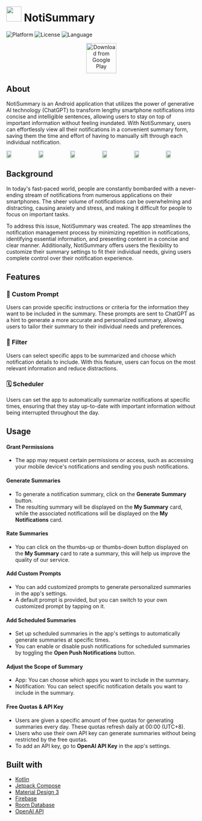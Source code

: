 # <img src="https://user-images.githubusercontent.com/64295913/231799076-5e0f557f-34e5-4521-b45e-8b428a270764.png" height="40"/> NotiSummary

![Platform](https://img.shields.io/badge/Platform-Android-brightgreen.svg)
![License](https://img.shields.io/badge/License-MIT-blue.svg)
![Language](https://img.shields.io/badge/Kotlin-1.8.0-yellowgreen)

<p align="center">
  <a href="https://play.google.com/store/apps/details?id=org.muilab.noti.summary">
    <img src="https://play.google.com/intl/en_us/badges/images/generic/en_badge_web_generic.png" alt="Download from Google Play" height="80">
  </a>
</p>

## About
NotiSummary is an Android application that utilizes the power of generative AI technology (ChatGPT) to transform lengthy smartphone notifications into concise and intelligible sentences, allowing users to stay on top of important information without feeling inundated. With NotiSummary, users can effortlessly view all their notifications in a convenient summary form, saving them the time and effort of having to manually sift through each individual notification.

<div style="display:flex; justify-content:space-between;">
  <img src="https://user-images.githubusercontent.com/55395582/236681273-22a3839a-823e-4c9b-b3e2-3c2c5f134375.png" style="width: 16%; align-self:flex-start;" />
  <img src="https://user-images.githubusercontent.com/55395582/236681278-f4b0055d-4297-4250-8a26-ba905b27a1c9.png" style="width: 16%;" />
  <img src="https://user-images.githubusercontent.com/55395582/236681280-6a36ba1f-bc7f-4b8d-b23a-669fbb40c3ae.png" style="width: 16%;" />
  <img src="https://user-images.githubusercontent.com/55395582/236681282-fa344b69-3563-4e76-bb34-fd93fb90014a.png" style="width: 16%;" />
  <img src="https://user-images.githubusercontent.com/55395582/236681284-6e479ef5-ad01-4264-97a2-6565a87dc0ac.png" style="width: 16%;" />
  <img src="https://user-images.githubusercontent.com/55395582/236681285-b920faa0-f83a-40af-be56-275fb4d0f75d.png" style="width: 16%; align-self:flex-end;" />
</div>

## Background
In today's fast-paced world, people are constantly bombarded with a never-ending stream of notifications from numerous applications on their smartphones. The sheer volume of notifications can be overwhelming and distracting, causing anxiety and stress, and making it difficult for people to focus on important tasks.

To address this issue, NotiSummary was created. The app streamlines the notification management process by minimizing repetition in notifications, identifying essential information, and presenting content in a concise and clear manner. Additionally, NotiSummary offers users the flexibility to customize their summary settings to fit their individual needs,  giving users complete control over their notification experience.


## Features
### 💬 Custom Prompt
Users can provide specific instructions or criteria for the information they want to be included in the summary. These prompts are sent to ChatGPT as a hint to generate a more accurate and personalized summary, allowing users to tailor their summary to their individual needs and preferences.

### 🔎 Filter
Users can select specific apps to be summarized and choose which notification details to include. With this feature, users can focus on the most relevant information and reduce distractions.
  
### 🗓️ Scheduler
Users can set the app to automatically summarize notifications at specific times, ensuring that they stay up-to-date with important information without being interrupted throughout the day.
  

## Usage
#### Grant Permissions
- The app may request certain permissions or access, such as accessing your mobile device's notifications and sending you push notifications. 

#### Generate Summaries
- To generate a notification summary, click on the **Generate Summary** button. 
- The resulting summary will be displayed on the **My Summary** card, while the associated notifications will be displayed on the **My Notifications** card.

#### Rate Summaries
- You can click on the thumbs-up or thumbs-down button displayed on the **My Summary** card to rate a summary, this will help us improve the quality of our service.

#### Add Custom Prompts
- You can add customized prompts to generate personalized summaries in the app's settings.
- A default prompt is provided, but you can switch to your own customized prompt by tapping on it.

#### Add Scheduled Summaries
- Set up scheduled summaries in the app's settings to automatically generate summaries at specific times.
- You can enable or disable push notifications for scheduled summaries by toggling the **Open Push Notifications** button.

#### Adjust the Scope of Summary
- App: You can choose which apps you want to include in the summary.
- Notification: You can select specific notification details you want to include in the summary.

#### Free Quotas & API Key
- Users are given a specific amount of free quotas for generating summaries every day. These quotas refresh daily at 00:00 (UTC+8).
- Users who use their own API key can generate summaries without being restricted by the free quotas. 
- To add an API key, go to **OpenAI API Key** in the app's settings.


## Built with
- [Kotlin](https://kotlinlang.org)
- [Jetpack Compose](https://developer.android.com/jetpack/compose)
- [Material Design 3](https://m3.material.io)
- [Firebase](https://firebase.google.com)
- [Room Database](https://developer.android.com/jetpack/androidx/releases/room)
- [OpenAI API](https://openai.com/blog/openai-api)

